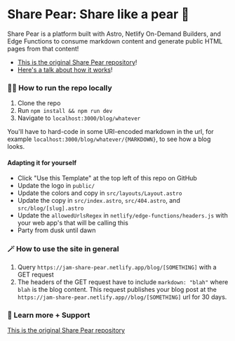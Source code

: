 # Share Pear: Share like a pear 🍐

Share Pear is a platform built with Astro, Netlify On-Demand Builders, and Edge
Functions to consume markdown content and generate public HTML pages from that
content!

- [This is the original Share Pear repository](https://github.com/Contenda-Team/share-pear)!
- [Here's a talk about how it works](https://cfe.dev/sessions/jamdev2024-sharing-is-pearing/)!

### 🏃‍♂️ How to run the repo locally

1. Clone the repo
2. Run `npm install && npm run dev`
3. Navigate to `localhost:3000/blog/whatever`

You'll have to hard-code in some URI-encoded markdown in the url, for example
`localhost:3000/blog/whatever/{MARKDOWN}`, to see how a blog looks.

#### Adapting it for yourself

-   Click "Use this Template" at the top left of this repo on GitHub
-   Update the logo in `public/`
-   Update the colors and copy in `src/layouts/Layout.astro`
-   Update the copy in `src/index.astro`, `src/404.astro`, and
    `src/blog/[slug].astro`
-   Update the `allowedUrlsRegex` in `netlify/edge-functions/headers.js` with
    your web app's that will be calling this
-   Party from dusk until dawn

### 🪄 How to use the site in general

1. Query `https://jam-share-pear.netlify.app/blog/[SOMETHING]` with a GET
   request
2. The headers of the GET request have to include `markdown: "blah"` where
   `blah` is the blog content. This request publishes your blog post at the
   `https://jam-share-pear.netlify.app//blog/[SOMETHING]` url for 30 days.

### 💖 Learn more + Support

[This is the original Share Pear repository](https://github.com/Contenda-Team/share-pear)
